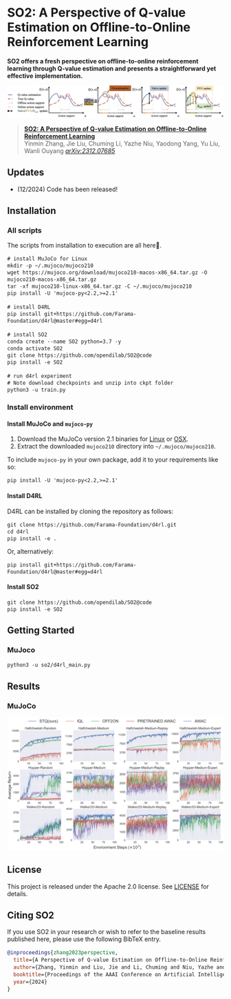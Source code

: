 # SO2: A Perspective of Q-value Estimation on Offline-to-Online Reinforcement Learning

**SO2 offers a fresh perspective on offline-to-online reinforcement learning through Q-value estimation and presents a straightforward yet effective implementation.**

![](assets/SO2.png)

> [**SO2: A Perspective of Q-value Estimation on Offline-to-Online Reinforcement Learning**](https://arxiv.org/abs/2312.07685)               
> Yinmin Zhang, Jie Liu, Chuming Li, Yazhe Niu, Yaodong Yang, Yu Liu, Wanli Ouyang
> *[arXiv:2312.07685](https://arxiv.org/abs/2312.07685)* 

## Updates

- (12/2024) Code has been released!

## Installation

### All scripts

The scripts from installation to execution are all here👏.

```
# install MuJoCo for Linux
mkdir -p ~/.mujoco/mujoco210 
wget https://mujoco.org/download/mujoco210-macos-x86_64.tar.gz -O mujoco210-macos-x86_64.tar.gz
tar -xf mujoco210-linux-x86_64.tar.gz -C ~/.mujoco/mujoco210 
pip install -U 'mujoco-py<2.2,>=2.1'

# install D4RL
pip install git+https://github.com/Farama-Foundation/d4rl@master#egg=d4rl

# install SO2
conda create --name SO2 python=3.7 -y
conda activate SO2
git clone https://github.com/opendilab/SO2@code
pip install -e SO2

# run d4rl experiment
# Note download checkpoints and unzip into ckpt folder
python3 -u train.py 
```

### Install environment

#### Install MuJoCo and `mujoco-py`

1. Download the MuJoCo version 2.1 binaries for
   [Linux](https://mujoco.org/download/mujoco210-linux-x86_64.tar.gz) or
   [OSX](https://mujoco.org/download/mujoco210-macos-x86_64.tar.gz).
1. Extract the downloaded `mujoco210` directory into `~/.mujoco/mujoco210`.

To include `mujoco-py` in your own package, add it to your requirements like so:

```
pip install -U 'mujoco-py<2.2,>=2.1'
```

#### Install D4RL

D4RL can be installed by cloning the repository as follows:
```
git clone https://github.com/Farama-Foundation/d4rl.git
cd d4rl
pip install -e .
```

Or, alternatively:
```
pip install git+https://github.com/Farama-Foundation/d4rl@master#egg=d4rl
```

#### Install SO2

```
git clone https://github.com/opendilab/SO2@code
pip install -e SO2
```

## Getting Started

### MuJoco

```
python3 -u so2/d4rl_main.py
```

## Results
### MuJoCo
![](assets/MuJoCo.png)

## License

This project is released under the Apache 2.0 license. See [LICENSE](LICENSE) for details.

## Citing SO2
If you use SO2 in your research or wish to refer to the baseline results published here, please use the following BibTeX entry.

```BibTeX
@inproceedings{zhang2023perspective,
  title={A Perspective of Q-value Estimation on Offline-to-Online Reinforcement Learning},
  author={Zhang, Yinmin and Liu, Jie and Li, Chuming and Niu, Yazhe and Yang, Yaodong and Liu, Yu and Ouyang, Wanli},
  booktitle={Proceedings of the AAAI Conference on Artificial Intelligence},
  year={2024}
}
```
